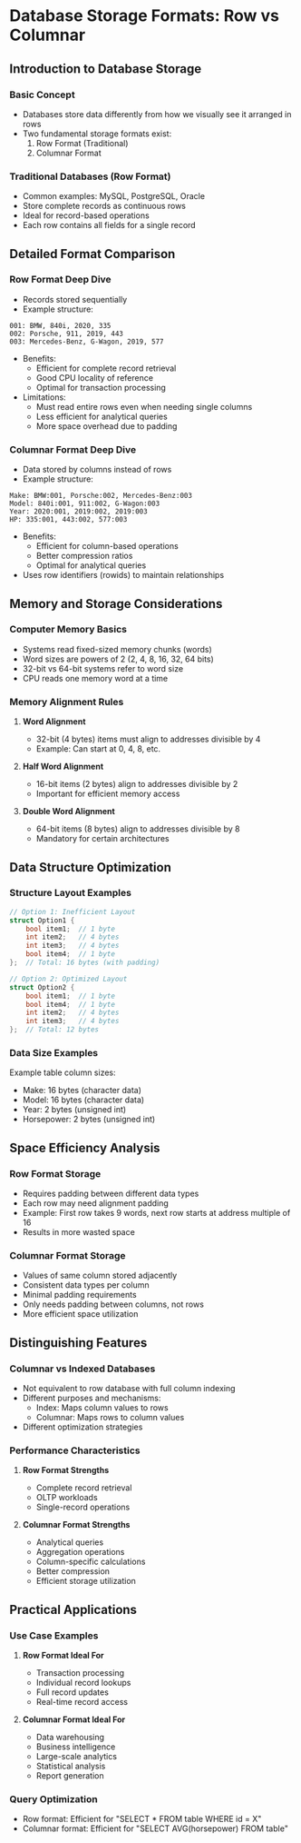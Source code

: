 # Database Storage Formats: Row vs Columnar

## Introduction to Database Storage
### Basic Concept
- Databases store data differently from how we visually see it arranged in rows
- Two fundamental storage formats exist:
  1. Row Format (Traditional)
  2. Columnar Format

### Traditional Databases (Row Format)
- Common examples: MySQL, PostgreSQL, Oracle
- Store complete records as continuous rows
- Ideal for record-based operations
- Each row contains all fields for a single record

## Detailed Format Comparison

### Row Format Deep Dive
- Records stored sequentially
- Example structure:
```
001: BMW, 840i, 2020, 335
002: Porsche, 911, 2019, 443
003: Mercedes-Benz, G-Wagon, 2019, 577
```
- Benefits:
  - Efficient for complete record retrieval
  - Good CPU locality of reference
  - Optimal for transaction processing
- Limitations:
  - Must read entire rows even when needing single columns
  - Less efficient for analytical queries
  - More space overhead due to padding

### Columnar Format Deep Dive
- Data stored by columns instead of rows
- Example structure:
```
Make: BMW:001, Porsche:002, Mercedes-Benz:003
Model: 840i:001, 911:002, G-Wagon:003
Year: 2020:001, 2019:002, 2019:003
HP: 335:001, 443:002, 577:003
```
- Benefits:
  - Efficient for column-based operations
  - Better compression ratios
  - Optimal for analytical queries
- Uses row identifiers (rowids) to maintain relationships

## Memory and Storage Considerations

### Computer Memory Basics
- Systems read fixed-sized memory chunks (words)
- Word sizes are powers of 2 (2, 4, 8, 16, 32, 64 bits)
- 32-bit vs 64-bit systems refer to word size
- CPU reads one memory word at a time

### Memory Alignment Rules
1. **Word Alignment**
   - 32-bit (4 bytes) items must align to addresses divisible by 4
   - Example: Can start at 0, 4, 8, etc.

2. **Half Word Alignment**
   - 16-bit items (2 bytes) align to addresses divisible by 2
   - Important for efficient memory access

3. **Double Word Alignment**
   - 64-bit items (8 bytes) align to addresses divisible by 8
   - Mandatory for certain architectures

## Data Structure Optimization

### Structure Layout Examples
```cpp
// Option 1: Inefficient Layout
struct Option1 {
    bool item1;  // 1 byte
    int item2;   // 4 bytes
    int item3;   // 4 bytes
    bool item4;  // 1 byte
};  // Total: 16 bytes (with padding)

// Option 2: Optimized Layout
struct Option2 {
    bool item1;  // 1 byte
    bool item4;  // 1 byte
    int item2;   // 4 bytes
    int item3;   // 4 bytes
};  // Total: 12 bytes
```

### Data Size Examples
Example table column sizes:
- Make: 16 bytes (character data)
- Model: 16 bytes (character data)
- Year: 2 bytes (unsigned int)
- Horsepower: 2 bytes (unsigned int)

## Space Efficiency Analysis

### Row Format Storage
- Requires padding between different data types
- Each row may need alignment padding
- Example: First row takes 9 words, next row starts at address multiple of 16
- Results in more wasted space

### Columnar Format Storage
- Values of same column stored adjacently
- Consistent data types per column
- Minimal padding requirements
- Only needs padding between columns, not rows
- More efficient space utilization

## Distinguishing Features

### Columnar vs Indexed Databases
- Not equivalent to row database with full column indexing
- Different purposes and mechanisms:
  - Index: Maps column values to rows
  - Columnar: Maps rows to column values
- Different optimization strategies

### Performance Characteristics
1. **Row Format Strengths**
   - Complete record retrieval
   - OLTP workloads
   - Single-record operations

2. **Columnar Format Strengths**
   - Analytical queries
   - Aggregation operations
   - Column-specific calculations
   - Better compression
   - Efficient storage utilization

## Practical Applications

### Use Case Examples
1. **Row Format Ideal For**
   - Transaction processing
   - Individual record lookups
   - Full record updates
   - Real-time record access

2. **Columnar Format Ideal For**
   - Data warehousing
   - Business intelligence
   - Large-scale analytics
   - Statistical analysis
   - Report generation

### Query Optimization
- Row format: Efficient for "SELECT * FROM table WHERE id = X"
- Columnar format: Efficient for "SELECT AVG(horsepower) FROM table"
